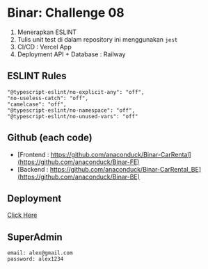 # Binar: Challenge 08

1. Menerapkan ESLINT
2. Tulis unit test di dalam repository ini menggunakan `jest`
3. CI/CD : Vercel App
4. Deployment API + Database : Railway

## ESLINT Rules
```
"@typescript-eslint/no-explicit-any": "off",
"no-useless-catch": "off",
"camelcase": "off",
"@typescript-eslint/no-namespace": "off",
"@typescript-eslint/no-unused-vars": "off"
```

## Github (each code)
- [Frontend : https://github.com/anaconduck/Binar-CarRental](https://github.com/anaconduck/Binar-FE)
- [Backend : https://github.com/anaconduck/Binar-CarRental_BE](https://github.com/anaconduck/Binar-BE)

## Deployment
[Click Here](https://binar-car-rental-black.vercel.app/)

## SuperAdmin
```
email: alex@gmail.com
password: alex1234
```
